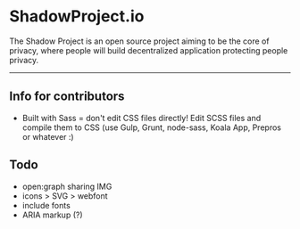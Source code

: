 # ShadowProject.io

The Shadow Project is an open source project aiming to be the core of privacy, where people will build decentralized application protecting people privacy.

----

## Info for contributors

* Built with Sass = don't edit CSS files directly! Edit SCSS files and compile them to CSS (use Gulp, Grunt, node-sass, Koala App, Prepros or whatever :)

## Todo

* open:graph sharing IMG
* icons > SVG > webfont
* include fonts
* ARIA markup (?)
